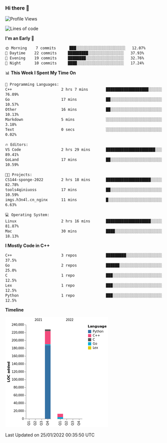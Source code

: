 ### Hi there 👋

<!--START_SECTION:waka-->
![Profile Views](http://img.shields.io/badge/Profile%20Views-2-blue)

![Lines of code](https://img.shields.io/badge/From%20Hello%20World%20I%27ve%20Written-240%20Thousand%20lines%20of%20code-blue)

**I'm an Early 🐤** 

```text
🌞 Morning    7 commits      ███░░░░░░░░░░░░░░░░░░░░░░   12.07% 
🌆 Daytime    22 commits     █████████░░░░░░░░░░░░░░░░   37.93% 
🌃 Evening    19 commits     ████████░░░░░░░░░░░░░░░░░   32.76% 
🌙 Night      10 commits     ████░░░░░░░░░░░░░░░░░░░░░   17.24%

```


📊 **This Week I Spent My Time On** 

```text
💬 Programming Languages: 
C++                      2 hrs 7 mins        ███████████████████░░░░░░   76.09% 
Go                       17 mins             ██░░░░░░░░░░░░░░░░░░░░░░░   10.57% 
Other                    16 mins             ██░░░░░░░░░░░░░░░░░░░░░░░   10.13% 
Markdown                 5 mins              ░░░░░░░░░░░░░░░░░░░░░░░░░   3.18% 
Text                     0 secs              ░░░░░░░░░░░░░░░░░░░░░░░░░   0.02%

🔥 Editors: 
VS Code                  2 hrs 29 mins       ██████████████████████░░░   89.41% 
GoLand                   17 mins             ██░░░░░░░░░░░░░░░░░░░░░░░   10.59%

🐱‍💻 Projects: 
CS144-sponge-2022        2 hrs 18 mins       ████████████████████░░░░░   82.78% 
tools4qiniuoss           17 mins             ██░░░░░░░░░░░░░░░░░░░░░░░   10.59% 
imgs.h3n4l.cn_nginx      11 mins             █░░░░░░░░░░░░░░░░░░░░░░░░   6.63%

💻 Operating System: 
Linux                    2 hrs 16 mins       ████████████████████░░░░░   81.87% 
Mac                      30 mins             ████░░░░░░░░░░░░░░░░░░░░░   18.13%

```

**I Mostly Code in C++** 

```text
C++                      3 repos             █████████░░░░░░░░░░░░░░░░   37.5% 
Go                       2 repos             ██████░░░░░░░░░░░░░░░░░░░   25.0% 
C                        1 repo              ███░░░░░░░░░░░░░░░░░░░░░░   12.5% 
Lex                      1 repo              ███░░░░░░░░░░░░░░░░░░░░░░   12.5% 
Python                   1 repo              ███░░░░░░░░░░░░░░░░░░░░░░   12.5%

```


**Timeline**

![Chart not found](https://raw.githubusercontent.com/h3n4l/h3n4l/main/charts/bar_graph.png) 


 Last Updated on 25/01/2022 00:35:50 UTC
<!--END_SECTION:waka-->

